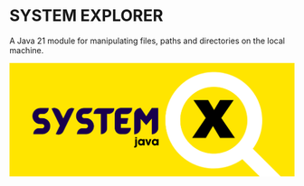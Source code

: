 # SYSTEM EXPLORER
A Java 21 module for manipulating files, paths and directories on the local machine.

![LOGO](https://github.com/YounesRabeh/system-explorer/blob/20d25b8924546199900159ccad52c5d37f690476/github/SYSTEM%20EXPLORER.png)
